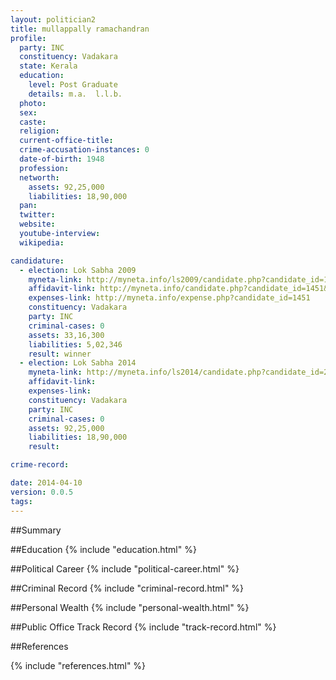 ```yaml
---
layout: politician2
title: mullappally ramachandran
profile: 
  party: INC
  constituency: Vadakara
  state: Kerala
  education: 
    level: Post Graduate
    details: m.a.  l.l.b.
  photo: 
  sex: 
  caste: 
  religion: 
  current-office-title: 
  crime-accusation-instances: 0
  date-of-birth: 1948
  profession: 
  networth: 
    assets: 92,25,000
    liabilities: 18,90,000
  pan: 
  twitter: 
  website: 
  youtube-interview: 
  wikipedia: 

candidature: 
  - election: Lok Sabha 2009
    myneta-link: http://myneta.info/ls2009/candidate.php?candidate_id=1451
    affidavit-link: http://myneta.info/candidate.php?candidate_id=1451&scan=original
    expenses-link: http://myneta.info/expense.php?candidate_id=1451
    constituency: Vadakara 
    party: INC
    criminal-cases: 0
    assets: 33,16,300
    liabilities: 5,02,346
    result: winner 
  - election: Lok Sabha 2014
    myneta-link: http://myneta.info/ls2014/candidate.php?candidate_id=260
    affidavit-link: 
    expenses-link: 
    constituency: Vadakara 
    party: INC
    criminal-cases: 0
    assets: 92,25,000
    liabilities: 18,90,000
    result:  

crime-record: 

date: 2014-04-10
version: 0.0.5
tags: 
---
```


##Summary


##Education
{% include "education.html" %}


##Political Career
{% include "political-career.html" %}


##Criminal Record
{% include "criminal-record.html" %}


##Personal Wealth
{% include "personal-wealth.html" %}


##Public Office Track Record
{% include "track-record.html" %}


##References


{% include "references.html" %}
